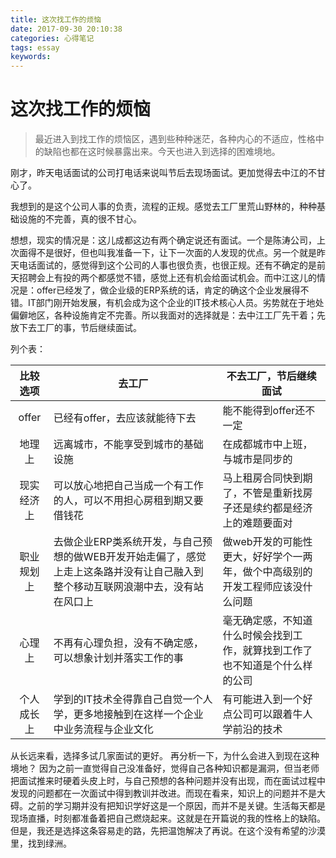 ```yaml
---
title: 这次找工作的烦恼
date: 2017-09-30 20:10:38
categories: 心得笔记
tags: essay
keywords: 
---
```

# 这次找工作的烦恼 #

> 最近进入到找工作的烦恼区，遇到些种种迷茫，各种内心的不适应，性格中的缺陷也都在这时候暴露出来。今天也进入到选择的困难境地。
<!--more-->

刚才，昨天电话面试的公司打电话来说叫节后去现场面试。更加觉得去中江的不甘心了。

我想到的是这个公司人事的负责，流程的正规。感觉去工厂里荒山野林的，种种基础设施的不完善，真的很不甘心。

想想，现实的情况是：这儿成都这边有两个确定说还有面试。一个是陈涛公司，上次面得不是很好，但也叫我准备一下，让下一次面的人发现的优点。另一个就是昨天电话面试的，感觉得到这个公司的人事也很负责，也很正规。还有不确定的是前天招聘会上有投的两个都感觉不错，感觉上还有机会给面试机会。而中江这儿的情况是：offer已经发了，做企业级的ERP系统的话，肯定的确这个企业发展得不错。IT部门刚开始发展，有机会成为这个企业的IT技术核心人员。劣势就在于地处偏僻地区，各种设施肯定不完善。所以我面对的选择就是：去中江工厂先干着；先放下去工厂的事，节后继续面试。

列个表：

|比较选项|去工厂|不去工厂，节后继续面试|
|:-------:|--|--|
|offer|已经有offer，去应该就能待下去|能不能得到offer还不一定|
|地理上|远离城市，不能享受到城市的基础设施|在成都城市中上班，与城市是同步的|
|现实经济上|可以放心地把自己当成一个有工作的人，可以不用担心房租到期又要借钱花|马上租房合同快到期了，不管是重新找房子还是续约都是经济上的难题要面对|
|职业规划上|去做企业ERP类系统开发，与自己预想的做WEB开发开始走偏了，感觉上走上这条路并没有让自己融入到整个移动互联网浪潮中去，没有站在风口上|做web开发的可能性更大，好好学个一两年，做个中高级别的开发工程师应该没什么问题|
|心理上|不再有心理负担，没有不确定感，可以想象计划并落实工作的事|毫无确定感，不知道什么时候会找到工作，就算找到工作了也不知道是个什么样的公司|
|个人成长上|学到的IT技术全得靠自己自觉一个人学，更多地接触到在这样一个企业中业务流程与企业文化|有可能进入到一个好点公司可以跟着牛人学前沿的技术|

从长远来看，选择多试几家面试的更好。
再分析一下，为什么会进入到现在这种境地？
因为之前一直觉得自己没准备好，觉得自己各种知识都是漏洞，但当老师把面试推来时硬着头皮上时，与自己预想的各种问题并没有出现，而在面试过程中发现的问题都在一次面试中得到教训并改进。而现在看来，知识上的问题并不是大碍。之前的学习期并没有把知识学好这是一个原因，而并不是关键。生活每天都是现场直播，时刻都准备着把自己燃烧起来。这就是在开篇说的我的性格上的缺陷。
但是，我还是选择这条容易走的路，先把温饱解决了再说。在这个没有希望的沙漠里，找到绿洲。